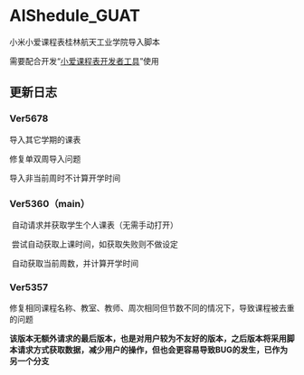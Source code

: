# AIShedule_GUAT
小米小爱课程表桂林航天工业学院导入脚本

需要配合开发“[小爱课程表开发者工具](https://open-schedule-prod.ai.xiaomi.com/docs/#/help/)”使用

## 更新日志
### Ver5678

  导入其它学期的课表
  
  修复单双周导入问题
  
  导入非当前周时不计算开学时间

### Ver5360（main）

​	自动请求并获取学生个人课表（无需手动打开）

​	尝试自动获取上课时间，如获取失败则不做设定

​	自动获取当前周数，并计算开学时间

### Ver5357

​	修复相同课程名称、教室、教师、周次相同但节数不同的情况下，导致课程被去重的问题

​	**该版本无额外请求的最后版本，也是对用户较为不友好的版本，之后版本将采用脚本请求方式获取数据，减少用户的操作，但也会更容易导致BUG的发生，已作为另一个分支**

